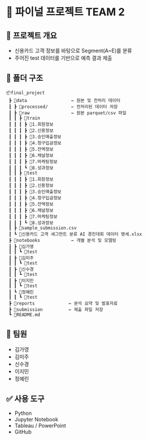 # 🧾 파이널 프로젝트 TEAM 2

## 📌 프로젝트 개요
- 신용카드 고객 정보를 바탕으로 Segment(A~E)를 분류
- 주어진 test 데이터를 기반으로 예측 결과 제출

## 📁 폴더 구조
```
📦final_project
 ┣ 📂data                 ← 원본 및 전처리 데이터
 ┃ ┣ 📂processed/         ← 전처리된 데이터 저장
 ┃ ┣ 📂raw                ← 원본 parquet/csv 파일
 ┃ ┃ ┣ 📂train
 ┃ ┃ ┃ ┣ 📂1.회원정보
 ┃ ┃ ┃ ┣ 📂2.신용정보
 ┃ ┃ ┃ ┣ 📂3.승인매출정보
 ┃ ┃ ┃ ┣ 📂4.청구입금정보
 ┃ ┃ ┃ ┣ 📂5.잔액정보
 ┃ ┃ ┃ ┣ 📂6.채널정보
 ┃ ┃ ┃ ┣ 📂7.마케팅정보
 ┃ ┃ ┃ ┗ 📂8.성과정보
 ┃ ┃ ┣ 📂test
 ┃ ┃ ┃ ┣ 📂1.회원정보
 ┃ ┃ ┃ ┣ 📂2.신용정보
 ┃ ┃ ┃ ┣ 📂3.승인매출정보
 ┃ ┃ ┃ ┣ 📂4.청구입금정보
 ┃ ┃ ┃ ┣ 📂5.잔액정보
 ┃ ┃ ┃ ┣ 📂6.채널정보
 ┃ ┃ ┃ ┣ 📂7.마케팅정보
 ┃ ┃ ┃ ┗ 📂8.성과정보
 ┃ ┣ 📜sample_submission.csv
 ┃ ┗ 📜신용카드 고객 세그먼트 분류 AI 경진대회 데이터 명세.xlsx
 ┣ 📂notebooks            ← 개별 분석 및 모델링
 ┃ ┣ 📂김가영
 ┃ ┃ ┗ 📜test
 ┃ ┣ 📂김미주
 ┃ ┃ ┗ 📜test
 ┃ ┣ 📂신수경
 ┃ ┃ ┗ 📜test
 ┃ ┣ 📂이지민
 ┃ ┃ ┗ 📜test
 ┃ ┗ 📂정예린
 ┃ ┃ ┗ 📜test
 ┣ 📂reports             ← 분석 요약 및 발표자료
 ┣ 📂submission          ← 제출 파일 저장
 ┗ 📜README.md
```

## 👥 팀원
- 김가영  
- 김미주  
- 신수경  
- 이지민  
- 정예린  

## ✅ 사용 도구
- Python  
- Jupyter Notebook  
- Tableau / PowerPoint  
- GitHub
